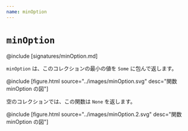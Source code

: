 ```yaml
---
name: minOption
---
```


# `minOption`

@include [signatures/minOption.md]

`minOption` は、このコレクションの最小の値を `Some` に包んで返します。

@include [figure.html source="../images/minOption.svg" desc="関数 minOption の図"]

空のコレクションでは、この関数は `None` を返します。

@include [figure.html source="../images/minOption.2.svg" desc="関数 minOption の図"]
